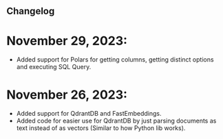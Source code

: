 ## Changelog

# November 29, 2023:
- Added support for Polars for getting columns, getting distinct options and executing SQL Query.

# November 26, 2023:
- Added support for QdrantDB and FastEmbeddings.
- Added code for easier use for QdrantDB by just parsing documents as text instead of as vectors (Similar to how Python lib works).
